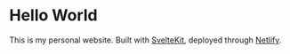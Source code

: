 # Hello World

This is my personal website. Built with [SvelteKit](https://github.com/sveltejs/kit), deployed through [Netlify](https://www.netlify.com/).
